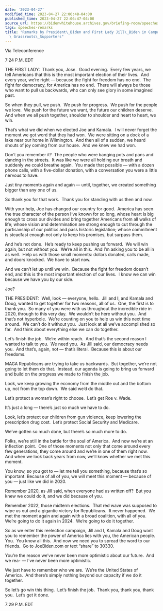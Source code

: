 ```yaml
---
date: '2023-04-27'
modified_time: 2023-04-27 22:06:48-04:00
published_time: 2023-04-27 22:06:47-04:00
source_url: https://bidenwhitehouse.archives.gov/briefing-room/speeches-remarks/2023/04/27/remarks-by-president-biden-and-first-lady-jill-biden-in-campaign-call-to-grassroots-supporters/
tags: speeches-remarks
title: "Remarks by President\_Biden and First Lady Jill\_Biden in Campaign Call to\
  \ Grassroots\_Supporters"
---
```

 
Via Teleconference

7:24 P.M. EDT

THE FIRST LADY:  Thank you, Jose.  Good evening.  Every few years, we
tell Americans that this is the most important election of their lives. 
And every year, we’re right — because the fight for freedom has no end. 
The fight for democracy, for America has no end.  There will always be
those who want to pull us backwards, who can only see glory in some
imagined past. 

So when they pull, we push.  We push for progress.  We push for the
people we love.  We push for the future we want, the future our children
deserve.  And when we all push together, shoulder to shoulder and heart
to heart, we win. 

That’s what we did when we elected Joe and Kamala.  I will never forget
the moment we got word that they had won.  We were sitting on a dock of
a lake near our home in Wilmington.  And then all of a sudden, we heard
shouts of joy coming from our house.  And we knew we had won.

Don’t you remember it?  The people who were banging pots and pans and
dancing in the streets.  It was like we were all holding our breath and
suddenly we could breathe again.  You made that possible — with a dozen
phone calls, with a five-dollar donation, with a conversation you were a
little nervous to have.  

Just tiny moments again and again — until, together, we created
something bigger than any one of us. 

So thank you for that work.  Thank you for standing with us then and
now.

With your help, Joe has changed our country for good.  America has seen
the true character of the person I’ve known for so long, whose heart is
big enough to cross our divides and bring together Americans from all
walks of life; whose vision and determination are strong enough to cut
through the partisanship of our politics and pass historic legislation;
whose commitment is steadfast enough not only to keep his promises, but
surpass them. 

And he’s not done.  He’s ready to keep pushing us forward.  We will win
again, but not without you.  We’re all in this.  And I’m asking you to
be all in as well.  Help us with those small moments: dollars donated,
calls made, and doors knocked.  We have to start now. 

And we can’t let up until we win.  Because the fight for freedom doesn’t
end, and this is the most important election of our lives.  I know we
can win because we have you by our side.

Joe?

THE PRESIDENT:  Well, look — everyone, hello.  Jill and I, and Kamala
and Doug, wanted to get together for two reasons, all of us.  One, the
first is to thank you.  So many of you were with us throughout the
incredible ride in 2020, through to this very day.  We wouldn’t be here
without you.  And that’s not hyperbole.  We’re counting on you to help
us win this next time around.  We can’t do it without you.  Just look at
all we’ve accomplished so far.  And think about everything else we can
do together.

Let’s finish the job.  We’re within reach.  And that’s the second reason
I wanted to talk to you.  We need you.  As Jill said, our democracy
needs you.  And that’s, again, not — that’s literal.  Because this is
about our freedoms.

MAGA Republicans are trying to take us backwards.  But together, we’re
not going to let them do that.  Instead, our agenda is going to bring us
forward and build on the progress we made to finish the job.

Look, we keep growing the economy from the middle out and the bottom up,
not from the top down.  We said we’d do that.

Let’s protect a woman’s right to choose.  Let’s get Roe v. Wade. 

It’s just a long — there’s just so much we have to do.

Look, let’s protect our children from gun violence, keep lowering the
prescription drug cost.  Let’s protect Social Security and Medicare.

We’ve gotten so much done, but there’s so much more to do.

Folks, we’re still in the battle for the soul of America.  And now we’re
at an inflection point.  One of those moments not only that come around
every few generations, they come around and we’re in one of them right
now.  And when we look back years from now, we’ll know whether we met
this moment. 

You know, so you got to — let me tell you something, because that’s so
important: Because of all of you, we will meet this moment — because of
you — just like we did in 2020.

Remember 2020, as Jill said, when everyone had us written off?  But you
knew we could do it, and we did because of you.

Remember 2022, those midterm elections.  That red wave was supposed to
wipe us out and a gigantic victory for Republicans.  It never happened. 
We met the moment again and again with a broad coalition, with all of
you.  We’re going to do it again in 2024.  We’re going to do it
together.

So as we enter this reelection campaign, Jill and I, Kamala and Doug
want you to remember the power of America lies with you, the American
people.  You.  You know all this.  And now we need you to spread the
word to our friends.  Go to JoeBiden.com or text “share” to 30330. 

You’re the reason we’ve never been more optimistic about our future. 
And we rea- — I’ve never been more optimistic.

We just have to remember who we are.  We’re the United States of
America.  And there’s simply nothing beyond our capacity if we do it
together.

So let’s go win this thing.  Let’s finish the job.  Thank you, thank
you, thank you.  Let’s get it done.

7:29 P.M. EDT
